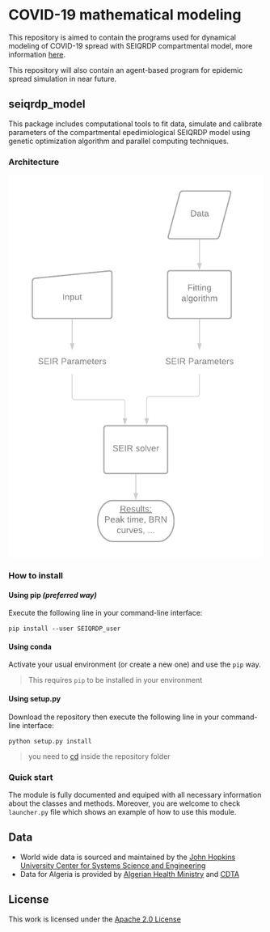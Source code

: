# COVID-19 mathematical modeling

This repository is aimed to contain the programs used for dynamical modeling of COVID-19 spread with SEIQRDP compartmental model, more information [here](https://www.researchgate.net/publication/341655849_Early_dynamics_of_COVID-19_in_Algeria_a_model-based_study).

This repository will also contain an agent-based program for epidemic spread simulation in near future.

## seiqrdp_model

This package includes computational tools to fit data, simulate and calibrate
parameters of the compartmental epedimiological SEIQRDP model using genetic
optimization algorithm and parallel computing techniques.

### Architecture

![The architecture of the module](/images/SEIRQDPDiag.png)

### How to install

#### Using pip _(preferred way)_

Execute the following line in your command-line interface:

```
pip install --user SEIQRDP_user
```

#### Using conda

Activate your usual environment (or create a new one) and use the `pip` way.
> This requires `pip` to be installed in your environment


#### Using setup.py

Download the repository then execute the following line in your command-line interface:

```
python setup.py install
```

> you need to [cd](<https://en.wikipedia.org/wiki/Cd_(command)>) inside the repository folder

### Quick start

The module is fully documented and equiped with all necessary information
about the classes and methods.
Moreover, you are welcome to check `launcher.py` file which shows an example of
how to use this module.

## Data

- World wide data is sourced and maintained by the [John Hopkins University Center for Systems Science and Engineering](https://raw.githubusercontent.com/datasets/covid-19/master/data/time-series-19-covid-combined.csv)
- Data for Algeria is provided by [Algerian Health Ministry](http://covid19.sante.gov.dz/carte/) and [CDTA](https://covid19.cdta.dz/dashboard/production/index.php#)

## License

This work is licensed under the [Apache 2.0 License](https://github.com/Taha-Rouabah/COVID-19/blob/master/LICENSE)

